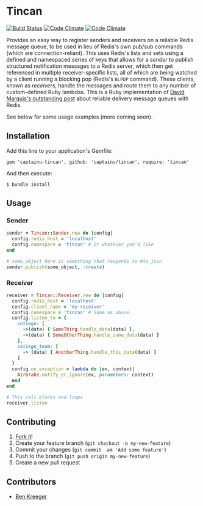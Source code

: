# Tincan

[![Build Status](https://travis-ci.org/captainu/tincan.svg?branch=master)](https://travis-ci.org/captainu/tincan) [![Code Climate](https://codeclimate.com/github/captainu/tincan.png)](https://codeclimate.com/github/captainu/tincan) [![Code Climate](https://codeclimate.com/github/captainu/tincan/coverage.png)](https://codeclimate.com/github/captainu/tincan) 

Provides an easy way to register senders and receivers on a reliable Redis message queue, to be used in lieu of Redis's own pub/sub commands (which are connection-reliant). This uses Redis's lists and sets using a defined and namespaced series of keys that allows for a *sender* to publish structured notification messages to a Redis server, which then get referenced in multiple receiver-specific lists, all of which are being watched by a client running a blocking pop (Redis's `BLPOP` command). These clients, known as *receivers*, handle the messages and route them to any number of custom-defined Ruby lambdas.
This is a Ruby implementation of [David Marquis's outstanding post](http://davidmarquis.wordpress.com/2013/01/03/reliable-delivery-message-queues-with-redis/) about reliable delivery message queues with Redis.

See below for some usage examples (more coming soon).

## Installation

Add this line to your application's Gemfile:

    gem 'captainu-tincan', github: 'captainu/tincan', require: 'tincan'

And then execute:

    $ bundle install

## Usage

### Sender

``` ruby
sender = Tincan::Sender.new do |config|
  config.redis_host = 'localhost'
  config.namespace = 'tincan' # Or whatever you'd like
end

# some_object here is something that responds to #to_json
sender.publish(some_object, :create)
```

### Receiver

``` ruby
receiver = Tincan::Receiver.new do |config|
  config.redis_host = 'localhost'
  config.client_name = 'my-receiver'
  config.namespace = 'tincan' # Same as above.
  config.listen_to = {
    college: [
      ->(data) { SomeThing.handle_data(data) },
      ->(data) { SomeOtherThing.handle_same_data(data) }
    ],
    college_team: [
      -> (data) { AnotherThing.handle_this_data(data) }
    ]
  }
  config.on_exception = lambda do |ex, context|
    Airbrake.notify_or_ignore(ex, parameters: context)
  end
end

# This call blocks and loops
receiver.listen
```

## Contributing

1. [Fork it](https://github.com/captainu/tincan/fork)!
2. Create your feature branch (`git checkout -b my-new-feature`)
3. Commit your changes (`git commit -am 'Add some feature'`)
4. Push to the branch (`git push origin my-new-feature`)
5. Create a new pull request

## Contributors

- [Ben Kreeger](https://github.com/kreeger)
